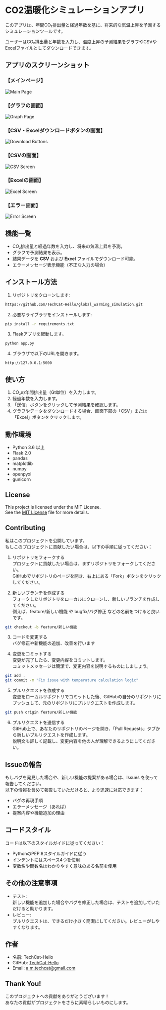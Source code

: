 # CO2温暖化シミュレーションアプリ
このアプリは、年間CO₂排出量と経過年数を基に、将来的な気温上昇を予測するシミュレーションツールです。
  
ユーザーはCO₂排出量と年数を入力し、温度上昇の予測結果をグラフやCSVやExcelファイルとしてダウンロードできます。

## アプリのスクリーンショット



### 【メインページ】
![Main Page](image/main_page.png)


### 【グラフの画面】
![Graph Page](image/graph_page.png)


### 【CSV・Excelダウンロードボタンの画面】
![Download Buttons](image/download_buttons.png)


### 【CSVの画面】
![CSV Screen](image/csv_view.png)


### 【Excelの画面】
![Excel Screen](image/excel_view.png)


### 【エラー画面】
![Error Screen](image/error_page.png)


## 機能一覧
- CO₂排出量と経過年数を入力し、将来の気温上昇を予測。
- グラフで予測結果を表示。  
- 結果データを **CSV** および **Excel** ファイルでダウンロード可能。  
- エラーメッセージ表示機能（不正な入力の場合）  

## インストール方法

1. リポジトリをクローンします:  
```bash  
https://github.com/TechCat-Hello/global_warming_simulation.git
```

2. 必要なライブラリをインストールします:    
```bash  
pip install -r requirements.txt
```

3. Flaskアプリを起動します。  
```bash  
python app.py
```

4. ブラウザで以下のURLを開きます。
```
http://127.0.0.1:5000
```

## 使い方
1. CO₂の年間排出量（Gt単位）を入力します。
2. 経過年数を入力します。
3. 「送信」ボタンをクリックして予測結果を確認します。
4. グラフやデータをダウンロードする場合、画面下部の「CSV」または「Excel」ボタンをクリックします。

## 動作環境
- Python 3.6 以上
- Flask 2.0
- pandas
- matplotlib
- numpy
- openpyxl
- gunicorn

## License
This project is licensed under the MIT License.  
See the [MIT License](https://github.com/TechCat-Hello/global_warming_simulation/blob/main/LICENSE) file for more details.

## Contributing
私はこのプロジェクトを公開しています。  
もしこのプロジェクトに貢献したい場合は、以下の手順に従ってください：  
1. リポジトリをフォークする   
プロジェクトに貢献したい場合は、まずリポジトリをフォークしてください。  
GitHubでリポジトリのページを開き、右上にある「Fork」ボタンをクリックしてください。  

2. 新しいブランチを作成する    
フォークしたリポジトリをローカルにクローンし、新しいブランチを作成してください。  
例えば、feature/新しい機能 や bugfix/バグ修正 などの名前をつけると良いです。  
```bash  
git checkout -b feature/新しい機能
```

3. コードを変更する    
バグ修正や新機能の追加、改善を行います

4. 変更をコミットする  
変更が完了したら、変更内容をコミットします。  
コミットメッセージは簡潔で、変更内容を説明するものにしましょう。  
```bash  
git add .
git commit -m "Fix issue with temperature calculation logic"
```

5. プルリクエストを作成する  
変更をローカルリポジトリでコミットした後、GitHubの自分のリポジトリにプッシュして、元のリポジトリにプルリクエストを作成します。  
```bash  
git push origin feature/新しい機能
```

6. プルリクエストを送信する  
GitHub上で、あなたのリポジトリのページを開き、「Pull Requests」タブから新しいプルリクエストを作成します。  
説明文も詳しく記載し、変更内容を他の人が理解できるようにしてください。  

## Issueの報告
もしバグを発見した場合や、新しい機能の提案がある場合は、Issues を使って報告してください。  
以下の情報を含めて報告していただけると、より迅速に対応できます：  
- バグの再現手順
- エラーメッセージ（あれば）
- 提案内容や機能追加の理由

## コードスタイル
コードは以下のスタイルガイドに従ってください：  
- PythonのPEP 8スタイルガイドに従う
- インデントにはスペース4つを使用
- 変数名や関数名はわかりやすく意味のある名前を使用

## その他の注意事項
- テスト:   
新しい機能を追加した場合やバグを修正した場合は、テストを追加していただけると助かります。
- レビュー:  
プルリクエストは、できるだけ小さく簡潔にしてください。レビューがしやすくなります。

## 作者
- 名前: TechCat-Hello  
- GitHub: [TechCat-Hello](https://github.com/TechCat-Hello)
- Email: a.m.techcat@gmail.com

## Thank You!
このプロジェクトへの貢献をありがとうございます！  
あなたの貢献がプロジェクトをさらに素晴らしいものにします。
















